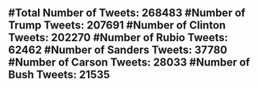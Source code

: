 #Total Number of Tweets: 268483 
#Number of Trump Tweets: 207691
#Number of Clinton Tweets: 202270
#Number of Rubio Tweets: 62462
#Number of Sanders Tweets: 37780
#Number of Carson Tweets: 28033
#Number of Bush Tweets: 21535
---
